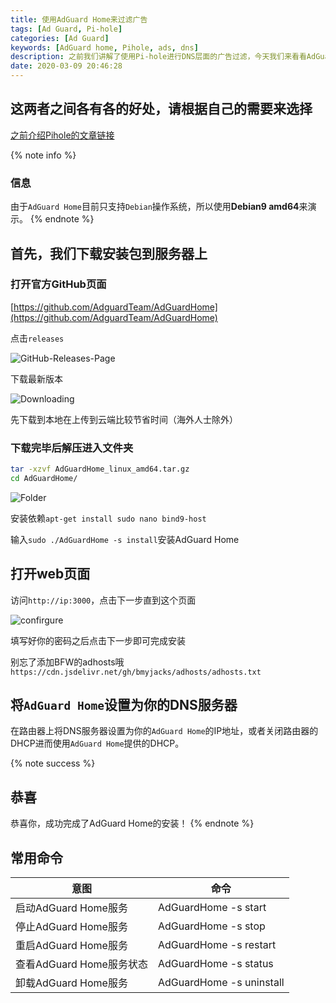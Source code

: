 ```yaml
---
title: 使用AdGuard Home来过滤广告
tags: [Ad Guard, Pi-hole]
categories: [Ad Guard]
keywords: [AdGuard home, Pihole, ads, dns]
description: 之前我们讲解了使用Pi-hole进行DNS层面的广告过滤，今天我们来看看AdGuard Home的表现是不是和Pihole一样呢?一起来看看吧。
date: 2020-03-09 20:46:28
---
```

## 这两者之间各有各的好处，请根据自己的需要来选择
[之前介绍Pihole的文章链接](https://www.bmyjacks.cn/2020/pihole.html)

{% note info %}
### 信息
由于`AdGuard Home`目前只支持`Debian`操作系统，所以使用**Debian9 amd64**来演示。
{% endnote %}

## 首先，我们下载安装包到服务器上
### 打开官方GitHub页面
[https://github.com/AdguardTeam/AdGuardHome](https://github.com/AdguardTeam/AdGuardHome)

点击`releases`

![GitHub-Releases-Page](https://assets.bmyjacks.cn/img/20200309194654.png?x-oss-process=style/style)

下载最新版本

![Downloading](https://assets.bmyjacks.cn/img/20200309194854.png?x-oss-process=style/style)

先下载到本地在上传到云端比较节省时间（海外人士除外）

### 下载完毕后解压进入文件夹
```bash
tar -xzvf AdGuardHome_linux_amd64.tar.gz
cd AdGuardHome/
```
![Folder](https://assets.bmyjacks.cn/img/20200309201502.png?x-oss-process=style/style)

安装依赖`apt-get install sudo nano bind9-host`

输入`sudo ./AdGuardHome -s install`安装AdGuard Home

## 打开web页面
访问`http://ip:3000`，点击下一步直到这个页面

![confirgure](https://assets.bmyjacks.cn/img/20200309202015.png?x-oss-process=style/style)

填写好你的密码之后点击下一步即可完成安装

别忘了添加BFW的adhosts哦`https://cdn.jsdelivr.net/gh/bmyjacks/adhosts/adhosts.txt`

## 将`AdGuard Home`设置为你的DNS服务器
在路由器上将DNS服务器设置为你的`AdGuard Home`的IP地址，或者关闭路由器的DHCP进而使用`AdGuard Home`提供的DHCP。

{% note success %}
## 恭喜
恭喜你，成功完成了AdGuard Home的安装！
{% endnote %}

## 常用命令
| 意图 | 命令 |
| ------------------------ | -------------------------|
| 启动AdGuard Home服务     | AdGuardHome -s start     |
| 停止AdGuard Home服务     | AdGuardHome -s stop      |
| 重启AdGuard Home服务     | AdGuardHome -s restart   |
| 查看AdGuard Home服务状态 | AdGuardHome -s status    |
| 卸载AdGuard Home服务     | AdGuardHome -s uninstall |
